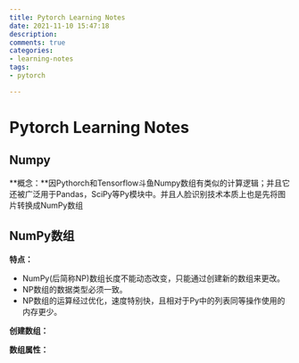 ```yaml
---
title: Pytorch Learning Notes
date: 2021-11-10 15:47:18
description: 
comments: true
categories:
- learning-notes
tags:
- pytorch

---
```






# Pytorch Learning Notes

## Numpy

**概念：**因Pythorch和Tensorflow斗鱼Numpy数组有类似的计算逻辑；并且它还被广泛用于Pandas，SciPy等Py模块中。并且人脸识别技术本质上也是先将图片转换成NumPy数组

## NumPy数组

**特点：** 

- NumPy(后简称NP)数组长度不能动态改变，只能通过创建新的数组来更改。
- NP数组的数据类型必须一致。
- NP数组的运算经过优化，速度特别快，且相对于Py中的列表同等操作使用的内存更少。

**创建数组：**



**数组属性：** 

